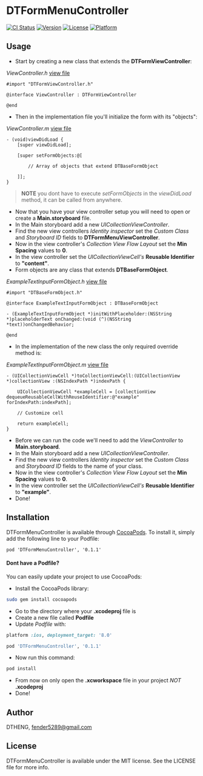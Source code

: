 # DTFormMenuController

[![CI Status](http://img.shields.io/travis/DTHENG/DTFormMenuController.svg?style=flat)](https://travis-ci.org/DTHENG/DTFormMenuController)
[![Version](https://img.shields.io/cocoapods/v/DTFormMenuController.svg?style=flat)](http://cocoadocs.org/docsets/DTFormMenuController)
[![License](https://img.shields.io/cocoapods/l/DTFormMenuController.svg?style=flat)](http://cocoadocs.org/docsets/DTFormMenuController)
[![Platform](https://img.shields.io/cocoapods/p/DTFormMenuController.svg?style=flat)](http://cocoadocs.org/docsets/DTFormMenuController)

## Usage

- Start by creating a new class that extends the __DTFormViewController__:

_ViewController.h_ [view file](DTFormMenuControllerExampleApp/DTFormMenuControllerExampleApp/ViewController.h)
```obj-c
#import "DTFormViewController.h"

@interface ViewController : DTFormViewController

@end
```
- Then in the implementation file you'll initialize the form with its "objects":

_ViewController.m_ [view file](DTFormMenuControllerExampleApp/DTFormMenuControllerExampleApp/ViewController.m)
```obj-c
- (void)viewDidLoad {
	[super viewDidLoad];
	
	[super setFormObjects:@[
		
		// Array of objects that extend DTBaseFormObject
		
	]];
}
```
> __NOTE__ you dont have to execute _setFormObjects_ in the _viewDidLoad_ method, it can be called from anywhere.

- Now that you have your view controller setup you will need to open or create a __Main.storyboard__ file.
- In the Main storyboard add a new _UICollectionViewController_. 
- Find the new view controllers _Identity inspector_ set the _Custom Class_ and _Storyboard ID_ fields to __DTFormMenuViewController__.
- Now in the view controller's _Collection View Flow Layout_ set the __Min Spacing__ values to __0__.
- In the view controller set the _UICollectionViewCell's_ __Reusable Identifier__ to __"content"__.
- Form objects are any class that extends __DTBaseFormObject__.

_ExampleTextInputFormObject.h_ [view file](DTFormMenuControllerExampleApp/DTFormMenuControllerExampleApp/ExampleTextInputFormObject.h)
```obj-c
#import "DTBaseFormObject.h"

@interface ExampleTextInputFormObject : DTBaseFormObject

- (ExampleTextInputFormObject *)initWithPlaceholder:(NSString *)placeholderText onChanged:(void (^)(NSString *text))onChangedBehavior;

@end
```
- In the implementation of the new class the only required override method is:

_ExampleTextInputFormObject.m_ [view file](DTFormMenuControllerExampleApp/DTFormMenuControllerExampleApp/ExampleTextInputFormObject.m#L18)
```obj-c
- (UICollectionViewCell *)toCollectionViewCell:(UICollectionView *)collectionView :(NSIndexPath *)indexPath {

	UICollectionViewCell *exampleCell = [collectionView dequeueReusableCellWithReuseIdentifier:@"example" forIndexPath:indexPath];
	
	// Customize cell
	
	return exampleCell;
}
```
- Before we can run the code we'll need to add the _ViewController_ to __Main.storyboard__.
- In the Main storyboard add a new _UICollectionViewController_. 
- Find the new view controllers _Identity inspector_ set the _Custom Class_ and _Storyboard ID_ fields to the name of your class.
- Now in the view controller's _Collection View Flow Layout_ set the __Min Spacing__ values to __0__.
- In the view controller set the _UICollectionViewCell's_ __Reusable Identifier__ to __"example"__.
- Done!

## Installation

DTFormMenuController is available through [CocoaPods](http://cocoapods.org). To install
it, simply add the following line to your Podfile:

    pod 'DTFormMenuController', '0.1.1'

#### Dont have a Podfile? 

You can easily update your project to use CocoaPods:

- Install the CocoaPods library:
```sh
sudo gem install cocoapods
```
- Go to the directory where your __.xcodeproj__ file is
- Create a new file called __Podfile__
- Update _Podfile_ with:
```ruby
platform :ios, deployment_target: '8.0'

pod 'DTFormMenuController', '0.1.1'
```
- Now run this command:
```sh
pod install
```
- From now on only open the __.xcworkspace__ file in your project _NOT_ __.xcodeproj__
- Done!

## Author

DTHENG, fender5289@gmail.com

## License

DTFormMenuController is available under the MIT license. See the LICENSE file for more info.

